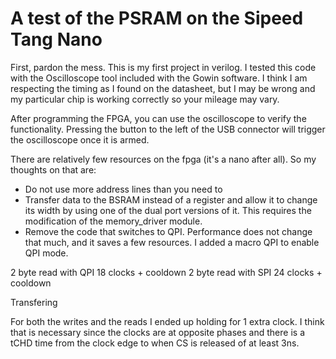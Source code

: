 # A test of the PSRAM on the Sipeed Tang Nano

First, pardon the mess. This is my first project in verilog. I tested this code with the Oscilloscope tool included with the Gowin software. I think I am respecting the timing as I found on the datasheet, but I may be wrong and my particular chip is working correctly so your mileage may vary.

After programming the FPGA, you can use the oscilloscope to verify the functionality. Pressing the button to the left of the USB connector will trigger the oscilloscope once it is armed.

There are relatively few resources on the fpga (it's a nano after all). So my thoughts on that are:
 - Do not use more address lines than you need to
 - Transfer data to the BSRAM instead of a register and allow it to change its width by using one of the dual port versions of it. This requires the modification of the memory_driver module.
 - Remove the code that switches to QPI. Performance does not change that much, and it saves a few resources. I added a macro QPI to enable QPI mode.

 2 byte read with QPI 18 clocks + cooldown
 2 byte read with SPI 24 clocks + cooldown

Transfering

For both the writes and the reads I ended up holding for 1 extra clock. I think that is necessary since the clocks are at opposite phases and there is a tCHD time from the clock edge to when CS is released of at least 3ns.


